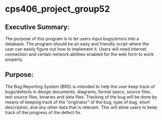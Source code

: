 # cps406_project_group52
## Executive Summary:
The purpose of this program is to let users input bugs/errors into a database. The program should
be an easy and friendly script where the user can easily figure out how to implement it. Users
will need internet connection and certain network abilities enabled for the web form to work
properly.
## Purpose:
The Bug Reporting System (BRS) is intended to help the user keep track of bugs/defects in
design documents, diagrams, formal specs, source files, test source files, binaries and data
files. Tracking of the bug will be done by means of keeping track of the “originator” of the
bug, type of bug, short description, and any other data that is relevant. This will allow users
to keep track of the progress of the defect fix.
